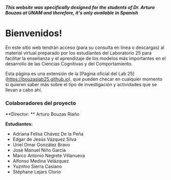**_This website was specifically designed for the students of Dr. Arturo Bouzas at UNAM and therefore, it's only available in Spanish_**

# Bienvenidos!

En este sitio web tendrán acceso (para su consulta en línea o descargas) al material virtual preparado por los estudiantes del Laboratorio 25 para facilitar la enseñanza y el aprendizaje de los modelos más importantes en el desarrollo de las Ciencias Cognitivas y del Comportamiento.

Esta página es una extensión de la [Página oficial del Lab 25] (https://bouzaslab25.github.io), que pueden checar en cualquier momento si quieren saber más sobre el tipo de investigación y actividades que se llevan a cabo ahí. 

### Colaboradores del proyecto
**Director: ** Arturo Bouzas Riaño

**Estudiantes:**
- Adriana Felisa Chávez De la Peña
- Edgar de Jesús Vázquez Silva
- Uriel Omar González Bravo
- José Manuel Niño García
- Marco Antonio Negrete Villanueva
- Alfonso Medina Velázquez
- Yuznhio Sierra Casiano
- Stéphane Lejars Clorio
